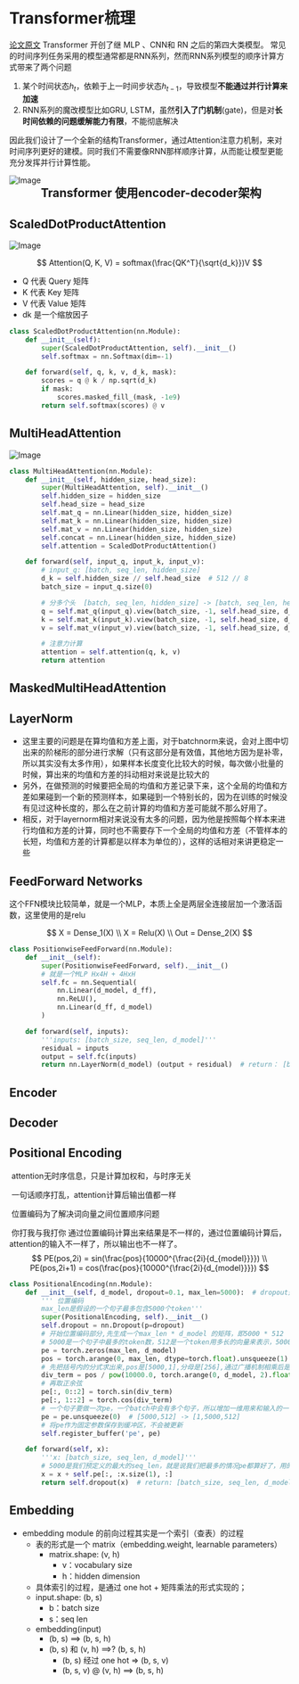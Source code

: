 # Transformer梳理
[论文原文](https://arxiv.org/pdf/1706.03762.pdf)
Transformer 开创了继 MLP 、CNN和 RN 之后的第四大类模型。
常见的时间序列任务采用的模型通常都是RNN系列，然而RNN系列模型的顺序计算方式带来了两个问题

1. 某个时间状态$h_t$，依赖于上一时间步状态$h_{t-1}$，导致模型**不能通过并行计算来加速**
2. RNN系列的魔改模型比如GRU, LSTM，虽然**引入了门机制**(gate)，但是对**长时间依赖的问题缓解能力有限**，不能彻底解决

因此我们设计了一个全新的结构Transformer，通过Attention注意力机制，来对时间序列更好的建模。同时我们不需要像RNN那样顺序计算，从而能让模型更能充分发挥并行计算性能。




<img src="https://image.iokko.cn/file/be6facab1fd11d6690ec3.png" alt="Image" style="float: left;">
<div class="clear"></div>



## Transformer 使用encoder-decoder架构

## 



## ScaledDotProductAttention
<img src="https://image.iokko.cn/file/49dcc4e21ce8761949feb.png" alt="Image" style="float: ;">

<div class="clear"></div>

$$
Attention(Q, K, V) = softmax(\frac{QK^T}{\sqrt{d_k}})V
$$

- Q 代表 Query 矩阵
- K 代表 Key 矩阵
- V 代表 Value 矩阵
- dk 是一个缩放因子

```python
class ScaledDotProductAttention(nn.Module):
    def __init__(self):
        super(ScaledDotProductAttention, self).__init__()
        self.softmax = nn.Softmax(dim=-1)

    def forward(self, q, k, v, d_k, mask):
        scores = q @ k / np.sqrt(d_k)
        if mask:
            scores.masked_fill_(mask, -1e9)
        return self.softmax(scores) @ v
```

## MultiHeadAttention

<img src="https://image.iokko.cn/file/8c9ff442e9facb71dafdb.png" alt="Image" style="float: ;">

```python
class MultiHeadAttention(nn.Module):
    def __init__(self, hidden_size, head_size):
        super(MultiHeadAttention, self).__init__()
        self.hidden_size = hidden_size
        self.head_size = head_size
        self.mat_q = nn.Linear(hidden_size, hidden_size)
        self.mat_k = nn.Linear(hidden_size, hidden_size)
        self.mat_v = nn.Linear(hidden_size, hidden_size)
        self.concat = nn.Linear(hidden_size, hidden_size)
        self.attention = ScaledDotProductAttention()

    def forward(self, input_q, input_k, input_v):
        # input_q: [batch, seq_len, hidden_size]
        d_k = self.hidden_size // self.head_size  # 512 // 8
        batch_size = input_q.size(0)

        # 分多个头  [batch, seq_len, hidden_size] -> [batch, seq_len, head_size, d_k] -> [batch, head_size, seq_len, d_k]
        q = self.mat_q(input_q).view(batch_size, -1, self.head_size, d_k).transpose(1, 2)
        k = self.mat_k(input_k).view(batch_size, -1, self.head_size, d_k).transpose(1, 2)
        v = self.mat_v(input_v).view(batch_size, -1, self.head_size, d_k).transpose(1, 2)

        # 注意力计算
        attention = self.attention(q, k, v)
        return attention
```



<div class="clear"></div>


## MaskedMultiHeadAttention



## LayerNorm

- 这里主要的问题是在算均值和方差上面，对于batchnorm来说，会对上图中切出来的阶梯形的部分进行求解（只有这部分是有效值，其他地方因为是补零，所以其实没有太多作用），如果样本长度变化比较大的时候，每次做小批量的时候，算出来的均值和方差的抖动相对来说是比较大的
- 另外，在做预测的时候要把全局的均值和方差记录下来，这个全局的均值和方差如果碰到一个新的预测样本，如果碰到一个特别长的，因为在训练的时候没有见过这种长度的，那么在之前计算的均值和方差可能就不那么好用了。
- 相反，对于layernorm相对来说没有太多的问题，因为他是按照每个样本来进行均值和方差的计算，同时也不需要存下一个全局的均值和方差（不管样本的长短，均值和方差的计算都是以样本为单位的），这样的话相对来讲更稳定一些

## FeedForward Networks

这个FFN模块比较简单，就是一个MLP，本质上全是两层全连接层加一个激活函数，这里使用的是relu

$$
X = Dense_1(X) \\
X = Relu(X) \\ 
Out = Dense_2(X)
$$

```python
class PositionwiseFeedForward(nn.Module):
    def __init__(self):
        super(PositionwiseFeedForward, self).__init__()
        # 就是一个MLP Hx4H + 4HxH
        self.fc = nn.Sequential(
            nn.Linear(d_model, d_ff),
            nn.ReLU(),
            nn.Linear(d_ff, d_model)
        )

    def forward(self, inputs):
        '''inputs: [batch_size, seq_len, d_model]'''
        residual = inputs
        output = self.fc(inputs)
        return nn.LayerNorm(d_model) (output + residual)  # return： [batch_size, seq_len, d_model] 形状不变
```



## Encoder



## Decoder



## Positional Encoding

​	attention无时序信息，只是计算加权和，与时序无关 

​	一句话顺序打乱，attention计算后输出值都一样

​	位置编码为了解决词向量之间位置顺序问题	

​	你打我与我打你 通过位置编码计算出来结果是不一样的，通过位置编码计算后，attention的输入不一样了，所以输出也不一样了。
$$
PE(pos,2i) = sin(\frac{pos}{10000^{\frac{2i}{d_{model}}}}) \\
PE(pos,2i+1) = cos(\frac{pos}{10000^{\frac{2i}{d_{model}}}})
$$


```python
class PositionalEncoding(nn.Module):
    def __init__(self, d_model, dropout=0.1, max_len=5000):  # dropout是原文的0.1，max_len原文没找到
        ''' 位置编码
        max_len是假设的一个句子最多包含5000个token'''
        super(PositionalEncoding, self).__init__()
        self.dropout = nn.Dropout(p=dropout)
        # 开始位置编码部分,先生成一个max_len * d_model 的矩阵，即5000 * 512
        # 5000是一个句子中最多的token数，512是一个token用多长的向量来表示，5000*512这个矩阵用于表示一个句子的信息
        pe = torch.zeros(max_len, d_model)
        pos = torch.arange(0, max_len, dtype=torch.float).unsqueeze(1)  # pos：[max_len,1],即[5000,1]
        # 先把括号内的分式求出来,pos是[5000,1],分母是[256],通过广播机制相乘后是[5000,256]
        div_term = pos / pow(10000.0, torch.arange(0, d_model, 2).float() / d_model)
        # 再取正余弦
        pe[:, 0::2] = torch.sin(div_term)
        pe[:, 1::2] = torch.cos(div_term)
        # 一个句子要做一次pe，一个batch中会有多个句子，所以增加一维用来和输入的一个batch的数据相加时做广播
        pe = pe.unsqueeze(0)  # [5000,512] -> [1,5000,512]
        # 将pe作为固定参数保存到缓冲区，不会被更新
        self.register_buffer('pe', pe)

    def forward(self, x):
        '''x: [batch_size, seq_len, d_model]'''
        # 5000是我们预定义的最大的seq_len，就是说我们把最多的情况pe都算好了，用的时候用多少就取多少
        x = x + self.pe[:, :x.size(1), :]
        return self.dropout(x)  # return: [batch_size, seq_len, d_model], 和输入的形状相同
```

## Embedding

- embedding module 的前向过程其实是一个索引（查表）的过程
  - 表的形式是一个 matrix（embedding.weight, learnable parameters）
    - matrix.shape: (v, h)
      - v：vocabulary size
      - h：hidden dimension
  - 具体索引的过程，是通过 one hot + 矩阵乘法的形式实现的；
  - input.shape: (b, s)
    - b：batch size
    - s：seq len
  - embedding(input)
    - (b, s) ==> (b, s, h)
    - (b, s) 和 (v, h) ==>? (b, s, h)
      - (b, s) 经过 one hot => (b, s, v)
      - (b, s, v) @ (v, h) ==> (b, s, h)